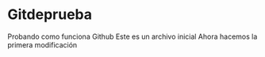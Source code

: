 # Gitdeprueba
Probando como funciona Github
Este es un archivo inicial
Ahora hacemos la primera modificación

